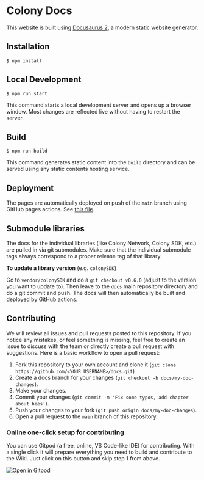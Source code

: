# Colony Docs

This website is built using [Docusaurus 2](https://docusaurus.io/), a modern static website generator.

## Installation

```
$ npm install
```

## Local Development

```
$ npm run start
```

This command starts a local development server and opens up a browser window. Most changes are reflected live without having to restart the server.

## Build

```
$ npm run build
```

This command generates static content into the `build` directory and can be served using any static contents hosting service.

## Deployment

The pages are automatically deployed on push of the `main` branch using GitHub pages actions. See [this file](https://github.com/JoinColony/docs/blob/main/.github/workflows/ci.yml).

## Submodule libraries

The docs for the individual libraries (like Colony Network, Colony SDK, etc.) are pulled in via git submodules. Make sure that the individual submodule tags always correspond to a proper release tag of that library.

**To update a library version** (e.g. `colonySDK`)

Go to `vendor/colonySDK` and do a `git checkout v0.6.0` (adjust to the version you want to update to). Then leave to the `docs` main repository directory and do a git commit and push. The docs will then automatically be built and deployed by GitHub actions.

## Contributing

We will review all issues and pull requests posted to this repository. If you notice any mistakes, or feel something is missing, feel free to create an issue to discuss with the team or directly create a pull request with suggestions. Here is a basic workflow to open a pull request:

1. Fork this repository to your own account and clone it (`git clone https://github.com/<YOUR_USERNAME>/docs.git`)
2. Create a docs branch for your changes (`git checkout -b docs/my-doc-changes`).
3. Make your changes.
4. Commit your changes (`git commit -m 'Fix some typos, add chapter about bees'`).
5. Push your changes to your fork (`git push origin docs/my-doc-changes`).
6. Open a pull request to the `main` branch of this repository.

### Online one-click setup for contributing

You can use Gitpod (a free, online, VS Code-like IDE) for contributing. With a single click it will prepare everything you need to build and contribute to the Wiki. Just click on this button and skip step 1 from above.

[![Open in Gitpod](https://gitpod.io/button/open-in-gitpod.svg)][gitpod-url]

<!-- https://www.markdownguide.org/basic-syntax/#reference-style-links -->

[gitpod-url]: https://gitpod.io/#https://github.com/JoinColony/docs
